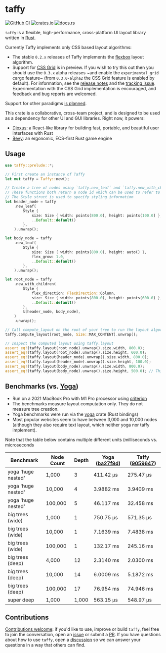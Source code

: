 # taffy

[![GitHub CI](https://github.com/DioxusLabs/taffy/actions/workflows/ci.yml/badge.svg)](https://github.com/DioxusLabs/taffy/actions/workflows/ci.yml)
[![crates.io](https://img.shields.io/crates/v/taffy.svg)](https://crates.io/crates/taffy)
[![docs.rs](https://img.shields.io/docsrs/taffy)](https://docs.rs/taffy)

`taffy` is a flexible, high-performance, cross-platform UI layout library written in [Rust](https://www.rust-lang.org).

Currently Taffy implements only CSS based layout algorithms:

- The stable `0.2.x` releases of Taffy implements the [flexbox](https://css-tricks.com/snippets/css/a-guide-to-flexbox/) layout algorithm.
- Support for [CSS Grid](https://css-tricks.com/snippets/css/complete-guide-grid/) is in preview. If you wish to try this out then you should use the `0.3.x` alpha releases ~and enable the `experimental_grid` cargo feature~ (from `0.3.0-alpha2` the CSS Grid feature is enabled by default). For information, see the [release notes](https://github.com/DioxusLabs/taffy/blob/main/RELEASES.md) and the [tracking issue](https://github.com/DioxusLabs/taffy/issues/204). Experimentation with the CSS Grid implementation is encouraged, and feedback and bug reports are welcomed.

Support for other paradigms [is planned](https://github.com/DioxusLabs/taffy/issues/28).

This crate is a collaborative, cross-team project, and is designed to be used as a dependency for other UI and GUI libraries.
Right now, it powers:

- [Dioxus](https://dioxuslabs.com/): a React-like library for building fast, portable, and beautiful user interfaces with Rust
- [Bevy](https://bevyengine.org/): an ergonomic, ECS-first Rust game engine

## Usage

```rust
use taffy::prelude::*;

// First create an instance of Taffy
let mut taffy = Taffy::new();

// Create a tree of nodes using `taffy.new_leaf` and `taffy.new_with_children`.
// These functions both return a node id which can be used to refer to that node
// The Style struct is used to specify styling information
let header_node = taffy
    .new_leaf(
        Style {
            size: Size { width: points(800.0), height: points(100.0) },
            ..Default::default()
        },
    ).unwrap();

let body_node = taffy
    .new_leaf(
        Style {
            size: Size { width: points(800.0), height: auto() },
            flex_grow: 1.0,
            ..Default::default()
        },
    ).unwrap();

let root_node = taffy
    .new_with_children(
        Style {
            flex_direction: FlexDirection::Column,
            size: Size { width: points(800.0), height: points(600.0) },
            ..Default::default()
        },
        &[header_node, body_node],
    )
    .unwrap();

// Call compute_layout on the root of your tree to run the layout algorithm
taffy.compute_layout(root_node, Size::MAX_CONTENT).unwrap();

// Inspect the computed layout using taffy.layout
assert_eq!(taffy.layout(root_node).unwrap().size.width, 800.0);
assert_eq!(taffy.layout(root_node).unwrap().size.height, 600.0);
assert_eq!(taffy.layout(header_node).unwrap().size.width, 800.0);
assert_eq!(taffy.layout(header_node).unwrap().size.height, 100.0);
assert_eq!(taffy.layout(body_node).unwrap().size.width, 800.0);
assert_eq!(taffy.layout(body_node).unwrap().size.height, 500.0); // This value was not set explicitly, but was computed by Taffy

```

## Benchmarks (vs. [Yoga](https://github.com/facebook/yoga))

- Run on a 2021 MacBook Pro with M1 Pro processor using [criterion](https://github.com/bheisler/criterion.rs)
- The benchmarks measure layout computation only. They do not measure tree creation.
- Yoga benchmarks were run via the [yoga](https://github.com/bschwind/yoga-rs) crate (Rust bindings)
- Most popular websites seem to have between 3,000 and 10,000 nodes (although they also require text layout, which neither yoga nor taffy implement).

Note that the table below contains multiple different units (milliseconds vs. microseconds

| Benchmark          | Node Count | Depth | Yoga ([ba27f9d]) | Taffy ([9059647]) |
| ---                | ---        | ---   | ---              | ---               |
| yoga 'huge nested' | 1,000      | 3     | 411.42 µs        | 275.47 µs         |
| yoga 'huge nested' | 10,000     | 4     | 3.9882 ms        | 3.9409 ms         |
| yoga 'huge nested' | 100,000    | 5     | 46.117 ms        | 32.458 ms         |
| big trees (wide)   | 1,000      | 1     | 750.75 µs        | 571.35 µs         |
| big trees (wide)   | 10,000     | 1     | 7.1639 ms        | 7.4838 ms         |
| big trees (wide)   | 100,000    | 1     | 132.17 ms        | 245.16 ms         |
| big trees (deep)   | 4,000      | 12    | 2.3140 ms        | 2.0300 ms         |
| big trees (deep)   | 10,000     | 14    | 6.0009 ms        | 5.1872 ms         |
| big trees (deep)   | 100,000    | 17    | 76.954 ms        | 74.946 ms         |
| super deep         | 1,000      | 1,000 | 563.15 µs        | 548.97 µs         |

[ba27f9d]: https://github.com/facebook/yoga/commit/ba27f9d1ecfa7518019845b84b035d3d4a2a6658
[9059647]: https://github.com/DioxusLabs/taffy/commit/ba27f9d1ecfa7518019845b84b035d3d4a2a6658

## Contributions

[Contributions welcome](https://github.com/DioxusLabs/taffy/blob/main/CONTRIBUTING.md):
if you'd like to use, improve or build `taffy`, feel free to join the conversation, open an [issue](https://github.com/DioxusLabs/taffy/issues) or submit a [PR](https://github.com/DioxusLabs/taffy/pulls).
If you have questions about how to use `taffy`, open a [discussion](https://github.com/DioxusLabs/taffy/discussions) so we can answer your questions in a way that others can find.
